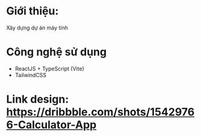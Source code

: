 # Giới thiệu:

Xây dựng dự án máy tính

# Công nghệ sử dụng

-   ReactJS + TypeScript (Vite)
-   TailwindCSS

# Link design: https://dribbble.com/shots/15429766-Calculator-App
